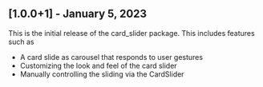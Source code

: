 ## [1.0.0+1] - January 5, 2023

This is the initial release of the card_slider package. This includes features such as
- A card slide as carousel that responds to user gestures
- Customizing the look and feel of the card slider
- Manually controlling the sliding via the CardSlider

